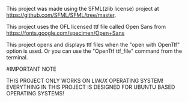 
This project was made using the SFML(zlib license) project at https://github.com/SFML/SFML/tree/master.

This project uses the OFL licensed ttf file called Open Sans from https://fonts.google.com/specimen/Open+Sans



This project opens and displays ttf files when the "open with OpenTtf" option is used. Or you can use the "OpenTtf ttf_file" command from the terminal.

#IMPORTANT NOTE

THIS PROJECT ONLY WORKS ON _LINUX_ OPERATING SYSTEM!
EVERYTHING IN THIS PROJECT IS DESIGNED FOR UBUNTU BASED OPERATING SYSTEMS!
